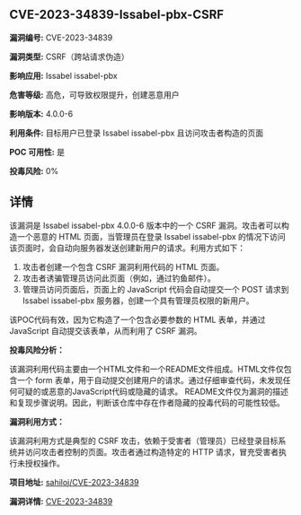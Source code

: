 ## CVE-2023-34839-Issabel-pbx-CSRF

**漏洞编号:** CVE-2023-34839

**漏洞类型:** CSRF（跨站请求伪造）

**影响应用:** Issabel issabel-pbx

**危害等级:** 高危，可导致权限提升，创建恶意用户

**影响版本:** 4.0.0-6

**利用条件:** 目标用户已登录 Issabel issabel-pbx 且访问攻击者构造的页面

**POC 可用性:** 是

**投毒风险:** 0%

## 详情

该漏洞是 Issabel issabel-pbx 4.0.0-6 版本中的一个 CSRF 漏洞。攻击者可以构造一个恶意的 HTML 页面，当管理员在登录 Issabel issabel-pbx 的情况下访问该页面时，会自动向服务器发送创建新用户的请求。利用方式如下：

1.  攻击者创建一个包含 CSRF 漏洞利用代码的 HTML 页面。
2.  攻击者诱骗管理员访问此页面（例如，通过钓鱼邮件）。
3.  管理员访问页面后，页面上的 JavaScript 代码会自动提交一个 POST 请求到 Issabel issabel-pbx 服务器，创建一个具有管理员权限的新用户。

该POC代码有效，因为它构造了一个包含必要参数的 HTML 表单，并通过 JavaScript 自动提交该表单，从而利用了 CSRF 漏洞。

**投毒风险分析：**

该漏洞利用代码主要由一个HTML文件和一个README文件组成。HTML文件仅包含一个 form 表单，用于自动提交创建用户的请求。通过仔细审查代码，未发现任何可疑的或恶意的JavaScript代码或隐藏的请求。 README文件仅为漏洞的描述和复现步骤说明。因此，判断该仓库中存在作者隐藏的投毒代码的可能性较低。

**漏洞利用方式：**

该漏洞利用方式是典型的 CSRF 攻击，依赖于受害者（管理员）已经登录目标系统并访问攻击者控制的页面。攻击者通过构造特定的 HTTP 请求，冒充受害者执行未授权操作。


**项目地址:** [sahiloj/CVE-2023-34839](https://github.com/sahiloj/CVE-2023-34839)

**漏洞详情:** [CVE-2023-34839](https://nvd.nist.gov/vuln/detail/CVE-2023-34839)